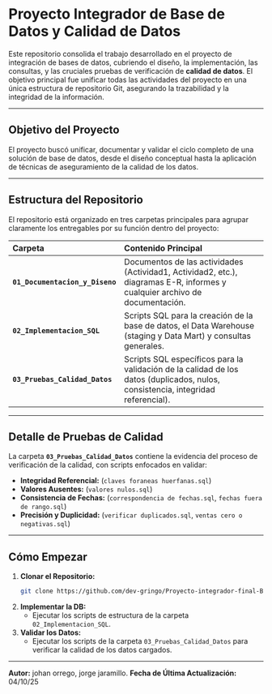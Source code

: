 #  Proyecto Integrador de Base de Datos y Calidad de Datos

Este repositorio consolida el trabajo desarrollado en el proyecto de integración de bases de datos, cubriendo el diseño, la implementación, las consultas, y las cruciales pruebas de verificación de **calidad de datos**. El objetivo principal fue unificar todas las actividades del proyecto en una única estructura de repositorio Git, asegurando la trazabilidad y la integridad de la información.

---

##  Objetivo del Proyecto

El proyecto buscó unificar, documentar y validar el ciclo completo de una solución de base de datos, desde el diseño conceptual hasta la aplicación de técnicas de aseguramiento de la calidad de los datos.

---

##  Estructura del Repositorio

El repositorio está organizado en tres carpetas principales para agrupar claramente los entregables por su función dentro del proyecto:

| Carpeta | Contenido Principal |
| :--- | :--- |
| **`01_Documentacion_y_Diseno`** | Documentos de las actividades (Actividad1, Actividad2, etc.), diagramas E-R, informes y cualquier archivo de documentación. |
| **`02_Implementacion_SQL`** | Scripts SQL para la creación de la base de datos, el Data Warehouse (staging y Data Mart) y consultas generales. |
| **`03_Pruebas_Calidad_Datos`** | Scripts SQL específicos para la validación de la calidad de los datos (duplicados, nulos, consistencia, integridad referencial). |

---

##  Detalle de Pruebas de Calidad

La carpeta **`03_Pruebas_Calidad_Datos`** contiene la evidencia del proceso de verificación de la calidad, con scripts enfocados en validar:

* **Integridad Referencial:** (`claves foraneas huerfanas.sql`)
* **Valores Ausentes:** (`valores nulos.sql`)
* **Consistencia de Fechas:** (`correspondencia de fechas.sql`, `fechas fuera de rango.sql`)
* **Precisión y Duplicidad:** (`verificar duplicados.sql`, `ventas cero o negativas.sql`)

---

##  Cómo Empezar

1.  **Clonar el Repositorio:**
    ```bash
    git clone https://github.com/dev-gringo/Proyecto-integrador-final-BD-IUD.git
    ```
2.  **Implementar la DB:**
    * Ejecutar los scripts de estructura de la carpeta `02_Implementacion_SQL`.
3.  **Validar los Datos:**
    * Ejecutar los scripts de la carpeta `03_Pruebas_Calidad_Datos` para verificar la calidad de los datos cargados.

---

**Autor:** johan orrego, jorge jaramillo.
**Fecha de Última Actualización:** 04/10/25
